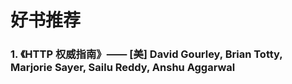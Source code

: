 # 好书推荐

### 1. 《HTTP 权威指南》—— [美] David Gourley, Brian Totty, Marjorie Sayer, Sailu Reddy, Anshu Aggarwal
